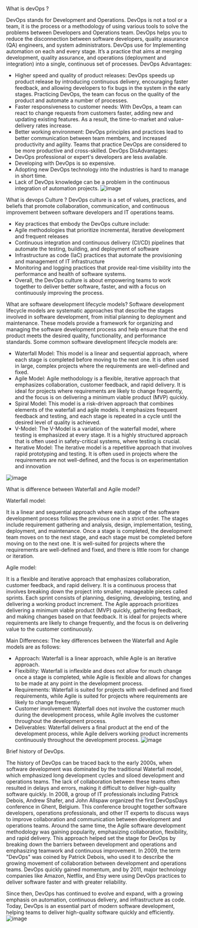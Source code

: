 What is devOps ?

DevOps stands for Development and Operations. DevOps is not a tool or a team, it is the process or a methodology of using various tools to solve the problems between Developers and Operations team. DevOps helps you to reduce the disconnection between software developers, quality assurance (QA) engineers, and system administrators. DevOps use for Implementing automation on each and every stage.
It’s a practice that aims at merging development, quality assurance, and operations (deployment and integration) into a single, continuous set of processes. 
DevOps Advantages: 
- Higher speed and quality of product releases: DevOps speeds up product release by introducing continuous delivery, encouraging faster feedback, and allowing developers to fix bugs in the system in the early stages. Practicing DevOps, the team can focus on the quality of the product and automate a number of processes.
- Faster responsiveness to customer needs: With DevOps, a team can react to change requests from customers faster, adding new and updating existing features. As a result, the time-to-market and value-delivery rates increase.
- Better working environment: DevOps principles and practices lead to better communication between team members, and increased productivity and agility. Teams that practice DevOps are considered to be more productive and cross-skilled. 
DevOps DisAdvantages: 
- DevOps professional or expert's developers are less available.
- Developing with DevOps is so expensive.
- Adopting new DevOps technology into the industries is hard to manage in short time.
- Lack of DevOps knowledge can be a problem in the continuous integration of automation projects.
![image](https://user-images.githubusercontent.com/82168872/229294220-fb7cb1ff-d224-41bb-bc6f-6a938c6193f2.png)


What is devops Culture ? 
DevOps culture is a set of values, practices, and beliefs that promote collaboration, communication, and continuous improvement between software developers and IT operations teams. 
- Key practices that embody the DevOps culture include:
- Agile methodologies that prioritize incremental, iterative development and frequent releases
- Continuous integration and continuous delivery (CI/CD) pipelines that automate the testing, building, and deployment of software
- Infrastructure as code (IaC) practices that automate the provisioning and management of IT infrastructure
- Monitoring and logging practices that provide real-time visibility into the performance and health of software systems.
- Overall, the DevOps culture is about empowering teams to work together to deliver better software, faster, and with a focus on continuously improving the process.

What are software development lifecycle models?
Software development lifecycle models are systematic approaches that describe the stages involved in software development, from initial planning to deployment and maintenance. These models provide a framework for organizing and managing the software development process and help ensure that the end product meets the desired quality, functionality, and performance standards. 
Some common software development lifecycle models are:
- Waterfall Model: This model is a linear and sequential approach, where each stage is completed before moving to the next one. It is often used in large, complex projects where the requirements are well-defined and fixed.
- Agile Model: Agile methodology is a flexible, iterative approach that emphasizes collaboration, customer feedback, and rapid delivery. It is ideal for projects where requirements are likely to change frequently, and the focus is on delivering a minimum viable product (MVP) quickly.
- Spiral Model: This model is a risk-driven approach that combines elements of the waterfall and agile models. It emphasizes frequent feedback and testing, and each stage is repeated in a cycle until the desired level of quality is achieved.
- V-Model: The V-Model is a variation of the waterfall model, where testing is emphasized at every stage. It is a highly structured approach that is often used in safety-critical systems, where testing is crucial.
- Iterative Model: The iterative model is a repetitive approach that involves rapid prototyping and testing. It is often used in projects where the requirements are not well-defined, and the focus is on experimentation and innovation

![image](https://user-images.githubusercontent.com/82168872/229294314-f07c8f92-c82a-40bb-913c-5f05e7f28cbd.png)

What is difference between Waterfall and Agile model?

Waterfall model: 

It is a linear and sequential approach where each stage of the software development process follows the previous one in a strict order. The stages include requirement gathering and analysis, design, implementation, testing, deployment, and maintenance. Once a stage is completed, the development team moves on to the next stage, and each stage must be completed before moving on to the next one. It is well-suited for projects where the requirements are well-defined and fixed, and there is little room for change or iteration.

Agile model:

It is a flexible and iterative approach that emphasizes collaboration, customer feedback, and rapid delivery. It is a continuous process that involves breaking down the project into smaller, manageable pieces called sprints. Each sprint consists of planning, designing, developing, testing, and delivering a working product increment. The Agile approach prioritizes delivering a minimum viable product (MVP) quickly, gathering feedback, and making changes based on that feedback. It is ideal for projects where requirements are likely to change frequently, and the focus is on delivering value to the customer continuously.

Main Differences:
The key differences between the Waterfall and Agile models are as follows:
- Approach: Waterfall is a linear approach, while Agile is an iterative approach.
- Flexibility: Waterfall is inflexible and does not allow for much change once a stage is completed, while Agile is flexible and allows for changes to be made at any point in the development process.
- Requirements: Waterfall is suited for projects with well-defined and fixed requirements, while Agile is suited for projects where requirements are likely to change frequently.
- Customer involvement: Waterfall does not involve the customer much during the development process, while Agile involves the customer throughout the development process.
- Deliverables: Waterfall delivers a final product at the end of the development process, while Agile delivers working product increments continuously throughout the development process.
![image](https://user-images.githubusercontent.com/82168872/229294448-78b88856-2ab0-4442-b096-1aa9a41fd0bb.png)


Brief history of DevOps.

The history of DevOps can be traced back to the early 2000s, when software development was dominated by the traditional Waterfall model, which emphasized long development cycles and siloed development and operations teams. The lack of collaboration between these teams often resulted in delays and errors, making it difficult to deliver high-quality software quickly.
In 2008, a group of IT professionals including Patrick Debois, Andrew Shafer, and John Allspaw organized the first DevOpsDays conference in Ghent, Belgium. This conference brought together software developers, operations professionals, and other IT experts to discuss ways to improve collaboration and communication between development and operations teams.
Around the same time, the Agile software development methodology was gaining popularity, emphasizing collaboration, flexibility, and rapid delivery. This approach helped set the stage for DevOps by breaking down the barriers between development and operations and emphasizing teamwork and continuous improvement.
In 2009, the term "DevOps" was coined by Patrick Debois, who used it to describe the growing movement of collaboration between development and operations teams. DevOps quickly gained momentum, and by 2011, major technology companies like Amazon, Netflix, and Etsy were using DevOps practices to deliver software faster and with greater reliability.

Since then, DevOps has continued to evolve and expand, with a growing emphasis on automation, continuous delivery, and infrastructure as code. Today, DevOps is an essential part of modern software development, helping teams to deliver high-quality software quickly and efficiently.
![image](https://user-images.githubusercontent.com/82168872/229295903-f2c3226f-77d7-4a40-9895-f50c37949308.png)

